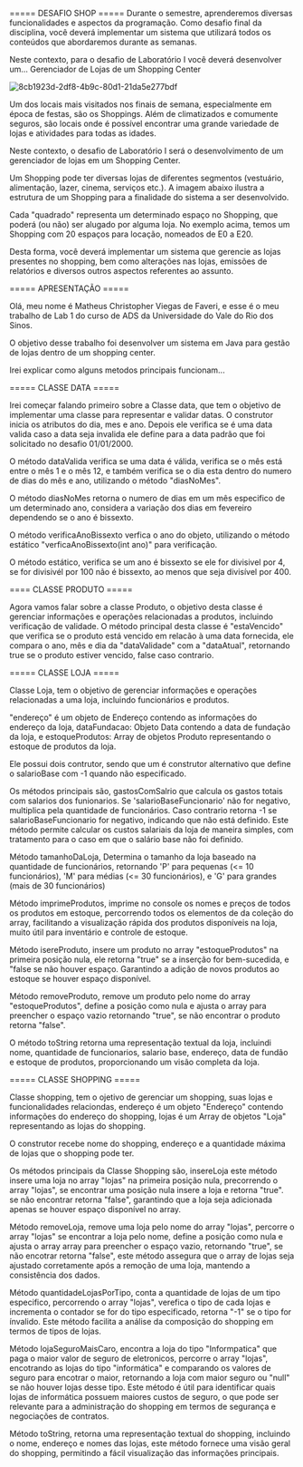 ===== DESAFIO SHOP =====
Durante o semestre, aprenderemos diversas funcionalidades e aspectos da programação. Como desafio final da disciplina, você deverá implementar um sistema que utilizará todos os conteúdos que abordaremos durante as semanas.

Neste contexto, para o desafio de Laboratório I você deverá desenvolver um...
Gerenciador de Lojas de um Shopping Center

![8cb1923d-2df8-4b9c-80d1-21da5e277bdf](https://github.com/x11Mathsz/DesafioShopUni/assets/166771138/aa5b65e7-80d0-474e-a54e-b9e017da16cc)

Um dos locais mais visitados nos finais de semana, especialmente em época de festas, são os Shoppings. Além de climatizados e comumente seguros, são locais onde é possível encontrar uma grande variedade de lojas e atividades para todas as idades.

Neste contexto, o desafio de Laboratório I será o desenvolvimento de um gerenciador de lojas em um Shopping Center.

Um Shopping pode ter diversas lojas de diferentes segmentos (vestuário, alimentação, lazer, cinema, serviços etc.). A imagem abaixo ilustra a estrutura de um Shopping para a finalidade do sistema a ser desenvolvido.


Cada "quadrado" representa um determinado espaço no Shopping, que poderá (ou não) ser alugado por alguma loja. No exemplo acima, temos um Shopping com 20 espaços para locação, nomeados de E0 a E20.

Desta forma, você deverá implementar um sistema que gerencie as lojas presentes no shopping, bem como alterações nas lojas, emissões de relatórios e diversos outros aspectos referentes ao assunto.






===== APRESENTAÇÃO =====

Olá, meu nome é Matheus Christopher Viegas de Faveri, e esse é o meu trabalho de Lab 1 do curso de ADS da Universidade do Vale do Rio dos Sinos.

O objetivo desse trabalho foi desenvolver um sistema em Java para gestão de lojas dentro de um shopping center.

Irei explicar como alguns metodos principais funcionam...

===== CLASSE DATA =====

Irei começar falando primeiro sobre a Classe data, que tem o objetivo de implementar uma classe para representar e validar datas.
O construtor inicia os atributos do dia, mes e ano. Depois ele verifica se é uma data valida
caso a data seja invalida ele define para a data padrão que foi solicitado no desafio 01/01/2000.

O método dataValida verifica se uma data é válida, verifica se o mês está entre o mês 1 e o mês 12, e também verifica se o dia esta dentro do numero de dias do mês e ano, utilizando o método "diasNoMes".

O método diasNoMes retorna o numero de dias em um mês especifico de um determinado ano, considera a variação dos dias em fevereiro dependendo se o ano é bissexto.

O método verificaAnoBissexto verfica o ano do objeto, utilizando o método estático "verficaAnoBissexto(int ano)" para verificação.

O método estático, verifica se um ano é bissexto se ele for divisivel por 4, se for divisivél por 100 não é bissexto, ao menos que seja divisível por 400.


==== CLASSE PRODUTO =====

Agora vamos falar sobre a classe Produto, o objetivo desta classe é gerenciar informações e operações relacionadas a produtos, incluindo verificação de validade.
O método principal desta classe é "estaVencido" que verifica se o produto está vencido em relacão à uma data fornecida, ele compara o ano, mês e dia da "dataValidade" com a "dataAtual", retornando true se o produto estiver vencido, false caso contrario.

===== CLASSE LOJA =====

Classe Loja, tem o objetivo de gerenciar informações e operações relacionadas a uma loja, incluindo funcionários e produtos.

"endereço" é um objeto de Endereço contendo as informações do endereço da loja, dataFundacao: Objeto Data contendo a data de fundação da loja,
e estoqueProdutos: Array de objetos Produto representando o estoque de produtos da loja.

Ele possui dois contrutor, sendo que um é construtor alternativo que define o salarioBase com -1 quando não especificado.

Os métodos principais são, gastosComSalrio que calcula os gastos totais com salarios dos funionarios. Se 'salarioBaseFuncionario' não for negativo, multiplica pela quantidade de funcionários.
Caso contrario retorna -1 se salarioBaseFuncionario for negativo, indicando que não está definido.
Este método permite calcular os custos salariais da loja de maneira simples, com tratamento para o caso em que o salário base não foi definido.

Método tamanhoDaLoja, Determina o tamanho da loja baseado na quantidade de funcionários, retornando 'P' para pequenas (<= 10 funcionários), 'M' para médias (<= 30 funcionários), e 'G' para grandes (mais de 30 funcionários)

Método imprimeProdutos, imprime no console os nomes e preços de todos os produtos em estoque, percorrendo todos os elementos de da coleção do array, facilitando a visualização rápida dos produtos disponíveis na loja, muito útil para inventário e controle de estoque.

Método isereProduto, insere um produto no array "estoqueProdutos" na primeira posição nula, ele retorna "true" se a inserção for bem-sucedida, e "false se não houver espaço. Garantindo a adição de novos produtos ao estoque se houver espaço disponível.

Método removeProduto, remove um produto pelo nome do array "estoqueProdutos", define a posição como nula e ajusta o array para preencher o espaço vazio retornando "true", se não encontrar o produto retorna "false".

O método toString retorna uma representação textual da loja, incluindi nome, quantidade de funcionarios, salario base, endereço, data de fundão e estoque de produtos, proporcionando um visão completa da loja.

===== CLASSE SHOPPING =====


Classe shopping, tem o ojetivo de gerenciar um shopping, suas lojas e funcionalidades relaciondas, endereço é um objeto "Endereço" contendo informações do endereço do shopping, lojas é um Array de objetos "Loja" representando as lojas do shopping.

O construtor recebe nome do shopping, endereço e a quantidade máxima de lojas que o shopping pode ter.

Os métodos principais da Classe Shopping são, insereLoja este método insere uma loja no array "lojas" na primeira posição nula, precorrendo o array "lojas", se encontrar uma posição nula insere a loja e retorna "true".
se não encontrar retorna "false", garantindo que a loja seja adicionada apenas se houver espaço disponível no array.

Método removeLoja, remove uma loja pelo nome do array "lojas", percorre o array "lojas" se encontrar a loja pelo nome, define a posição como nula e ajusta o array array para preencher o espaço vazio, retornando "true", se não encotrar retorna "false", este método assegura que o array de lojas seja ajustado corretamente após a remoção de uma loja, mantendo a consistência dos dados.

Método quantidadeLojasPorTipo, conta a quantidade de lojas de um tipo especifico, percorrendo o array "lojas", verefica o tipo de cada lojas e incrementa o contador se for do tipo especificado, retorna "-1" se o tipo for ínvalido.
Este método facilita a análise da composição do shopping em termos de tipos de lojas.

Método lojaSeguroMaisCaro, encontra a loja do tipo "Informpatica" que paga o maior valor de seguro de eletronicos, percorre o array "lojas", encotrando as lojas do tipo "informática" e comparando os valores de seguro para encotrar
o maior, retornando a loja com maior seguro ou "null" se não houver lojas desse tipo.
Este método é útil para identificar quais lojas de informática possuem maiores custos de seguro, o que pode ser relevante para a administração do shopping em termos de segurança e negociações de contratos.

Método toString, retorna uma representação textual do shopping, incluindo o nome, endereço e nomes das lojas, este método fornece uma visão geral do shopping, permitindo a fácil visualização das informações principais.
